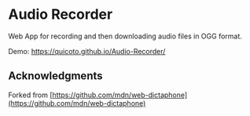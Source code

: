 # Audio Recorder

Web App for recording and then downloading audio files in OGG format.

Demo: https://quicoto.github.io/Audio-Recorder/

## Acknowledgments

Forked from [https://github.com/mdn/web-dictaphone](https://github.com/mdn/web-dictaphone)
